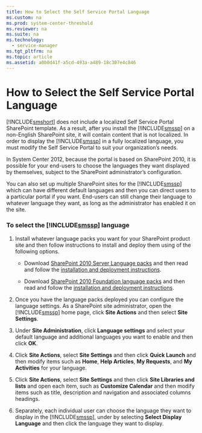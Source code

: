 ```yaml
---
title: How to Select the Self Service Portal Language
ms.custom: na
ms.prod: system-center-threshold
ms.reviewer: na
ms.suite: na
ms.technology: 
  - service-manager
ms.tgt_pltfrm: na
ms.topic: article
ms.assetid: a0b0d41f-a5cd-493a-a489-18c307e4c846
---
```

# How to Select the Self Service Portal Language
[!INCLUDE[smshort](Token/smshort_md.md)] does not include a localized Self Service Portal SharePoint template. As a result, after you install the [!INCLUDE[smssp](Token/smssp_md.md)] on a non\-English SharePoint site, it will contain content that is not localized. In order to display the [!INCLUDE[smssp](Token/smssp_md.md)] in a fully localized language, you must modify the Self Service Portal to suit your organization’s needs.

In System Center 2012, because the portal is based on SharePoint 2010, it is possible for your end\-users to choose the languages they want displayed by themselves, subject to the SharePoint administrator’s configuration.

You can also set up multiple SharePoint sites for the [!INCLUDE[smssp](Token/smssp_md.md)] which can have different default languages and then you can direct users to a particular portal if you want.  End\-users can still change their language to whatever language they want, as long as the administrator has enabled it on the site.

### To select the [!INCLUDE[smssp](Token/smssp_md.md)] language

1.  Install whatever language packs you want for your SharePoint product site and then follow instructions to install and deploy them using of the following options.

    -   Download [SharePoint 2010 Server Language packs](http://www.microsoft.com/download/en/details.aspx?displaylang=en&id=3411) and then read and follow the [installation and deployment instructions](http://technet.microsoft.com/library/cc262108.aspx).

    -   Download [SharePoint 2010 Foundation language packs](http://www.microsoft.com/download/en/details.aspx?displaylang=en&id=4731) and then read and follow the [installation and deployment instructions](http://technet.microsoft.com/library/cc288518.aspx).

2.  Once you have the language packs deployed you can configure the language settings. As a SharePoint site administrator, open the [!INCLUDE[smssp](Token/smssp_md.md)] home page, click **Site Actions** and then select **Site Settings**.

3.  Under **Site Administration**, click **Language settings** and select your default language and additional languages you want to enable and then click **OK**.

4.  Click **Site Actions**, select **Site Settings** and then click **Quick Launch** and then modify items such as **Home**, **Help Articles**, **My Requests**, and **My Activities** for your language.

5.  Click **Site Actions**, select **Site Settings** and then click **Site Libraries and lists** and open each item, such as **Customize Calendar** and then modify items such as title, description and navigation and associated columns headings.

6.  Separately, each individual user can choose the language they want to display in the [!INCLUDE[smssp](Token/smssp_md.md)], under <Account Name> by selecting **Select Display Language** and then click the language they want to display.


